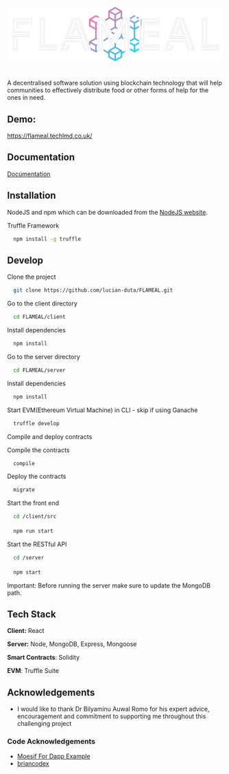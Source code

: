 ![Logo](client/public/logo-flameal-nav.png)


#

A decentralised software solution using blockchain technology that will help communities to effectively distribute food or other forms of help for the ones in need. 


## Demo: 
https://flameal.techlmd.co.uk/

## Documentation

[Documentation](https://lucian-duta.github.io/flameal-docs/)


## Installation

NodeJS and npm which can be downloaded from the [NodeJS website](https://nodejs.org/en/download/).

Truffle Framework

```bash
  npm install -g truffle
```


    
## Develop

Clone the project

```bash
  git clone https://github.com/lucian-duta/FLAMEAL.git
```

Go to the client directory

```bash
  cd FLAMEAL/client
```

Install dependencies

```bash
  npm install
```

Go to the server directory

```bash
  cd FLAMEAL/server
```

Install dependencies

```bash
  npm install
```



Start EVM(Ethereum Virtual Machine) in CLI - skip if using Ganache

```bash
  truffle develop
```

Compile and deploy contracts

Compile the contracts

```bash
  compile
```

Deploy the contracts

```bash
  migrate
```

Start the front end

```bash
  cd /client/src
  
  npm run start
```

Start the RESTful API

```bash
  cd /server
  
  npm start
```
Important: Before running the server make sure to update the MongoDB path.

## Tech Stack

**Client:** React

**Server:** Node, MongoDB, Express, Mongoose

**Smart Contracts**: Solidity

**EVM**: Truffle Suite


## Acknowledgements
 - I would like to thank Dr Bilyaminu Auwal Romo for his expert advice, encouragement and commitment to supporting me throughout this challenging project

### Code Acknowledgements

 - [Moesif For Dapp Example](https://github.com/Moesif/moesif-ethereum-js-example)
 - [briancodex](https://github.com/briancodex)
